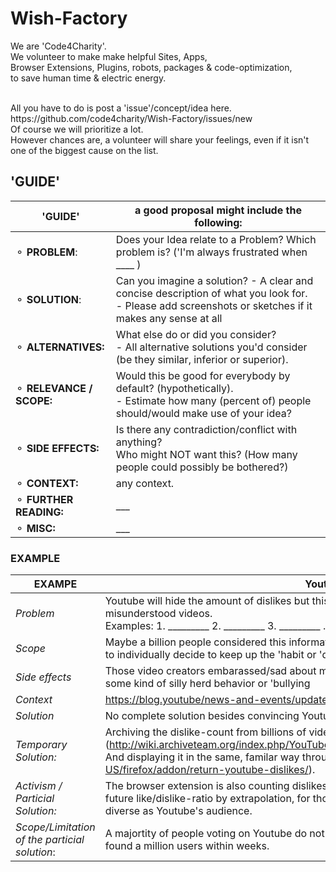 # Wish-Factory
We are 'Code4Charity'.  
We volunteer to make make helpful Sites, Apps,  <br> Browser Extensions, Plugins, robots, packages & code-optimization, <br> to save human time & electric energy.

<br>
All you have to do is post a 'issue'/concept/idea here. 
<br> https://github.com/code4charity/Wish-Factory/issues/new
<br> Of course we will prioritize a lot. <br> However chances are, a volunteer will share your feelings, even if it isn't one of the biggest cause on the list.

## 'GUIDE' 
'GUIDE'    |  a good proposal might include the following:
------------ | ----------
⚬ **PROBLEM**: | Does your Idea relate to a Problem? Which problem is? ('I'm always frustrated when ____ )
⚬ **SOLUTION**: | Can you imagine a solution? - A clear and concise description of what you look for.  <br> - Please add screenshots or sketches if it makes any sense at all
⚬ **ALTERNATIVES:** | What else do or did you consider? <br> - All alternative solutions you'd consider (be they similar, inferior or superior).
⚬ **RELEVANCE / SCOPE:** | Would this be good for everybody by default? (hypothetically). <br> - Estimate how many (percent of) people should/would make use of your idea?
⚬ **SIDE EFFECTS:** | Is there any contradiction/conflict with anything? <br>  Who might NOT want this? (How many people could possibly be bothered?)  
⚬ **CONTEXT:** | any context.
⚬ **FURTHER READING:** | ___
⚬ **MISC:** | ___


### EXAMPLE 

EXAMPE |  Youtube Dislike Count    
------------ | -------------   
*Problem*     | Youtube will hide the amount of dislikes but this used to help me quickly identify some controversial, bad or misunderstood videos.   <br> Examples: 1. _________  2. _________ 3. _________   ............
*Scope*       | Maybe a billion people considered this information repeatedly before, so it might be worth for many of them to individually decide to keep up the 'habit or 'declutter. 
*Side effects*| Those video creators embarassed/sad about many dislikes. Which can be serious down-votes as well as some kind of silly herd behavior or 'bullying        
*Context*     | https://blog.youtube/news-and-events/update-to-youtube/
*Solution*    | No complete solution besides convincing Youtube to undo.  
*Temporary Solution:* | Archiving the dislike-count from billions of videos (http://wiki.archiveteam.org/index.php/YouTube#Removal_of_public_video_dislikes_.28December_2021.29)<br> And displaying it in the same, familar way through a browser extension. (https://addons.mozilla.org/en-US/firefox/addon/return-youtube-dislikes/). 
*Activism / <br> Particial Solution:* | The browser extension is also counting dislikes of their users, which might allow them to closely guess the future like/dislike-ratio by extrapolation, for those videos, where the group of extension users is similarily diverse as Youtube's audience.
*Scope/Limitation of the particial solution*: | A majortity of people voting on Youtube do not yet decide to install any browser Extensions. However this found a million users within weeks.








